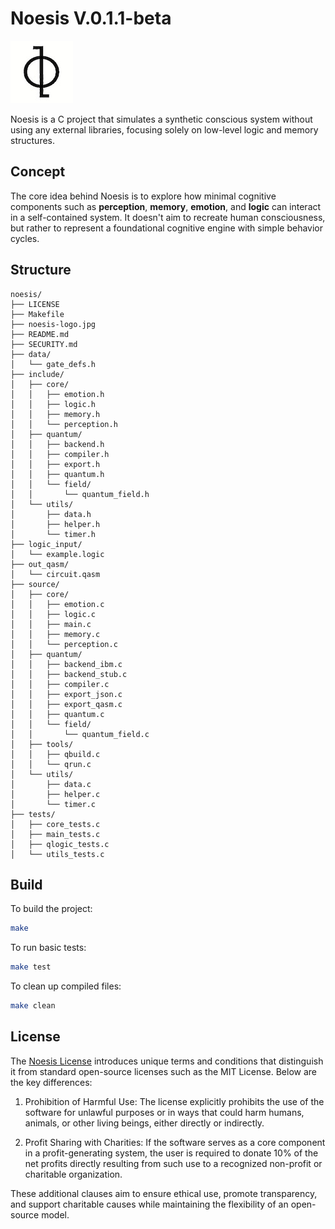 # Noesis V.0.1.1-beta

![logo](./noesis-logo.jpg)

Noesis is a C project that simulates a synthetic conscious system without using any external libraries, focusing solely on low-level logic and memory structures.

## Concept

The core idea behind Noesis is to explore how minimal cognitive components such as **perception**, **memory**, **emotion**, and **logic** can interact in a self-contained system. It doesn't aim to recreate human consciousness, but rather to represent a foundational cognitive engine with simple behavior cycles.

## Structure

```
noesis/
├── LICENSE
├── Makefile
├── noesis-logo.jpg
├── README.md
├── SECURITY.md
├── data/
│   └── gate_defs.h
├── include/
│   ├── core/
│   │   ├── emotion.h
│   │   ├── logic.h
│   │   ├── memory.h
│   │   └── perception.h
│   ├── quantum/
│   │   ├── backend.h
│   │   ├── compiler.h
│   │   ├── export.h
│   │   ├── quantum.h
│   │   └── field/
│   │       └── quantum_field.h
│   └── utils/
│       ├── data.h
│       ├── helper.h
│       └── timer.h
├── logic_input/
│   └── example.logic
├── out_qasm/
│   └── circuit.qasm
├── source/
│   ├── core/
│   │   ├── emotion.c
│   │   ├── logic.c
│   │   ├── main.c
│   │   ├── memory.c
│   │   └── perception.c
│   ├── quantum/
│   │   ├── backend_ibm.c
│   │   ├── backend_stub.c
│   │   ├── compiler.c
│   │   ├── export_json.c
│   │   ├── export_qasm.c
│   │   ├── quantum.c
│   │   └── field/
│   │       └── quantum_field.c
│   ├── tools/
│   │   ├── qbuild.c
│   │   └── qrun.c
│   └── utils/
│       ├── data.c
│       ├── helper.c
│       └── timer.c
├── tests/
│   ├── core_tests.c
│   ├── main_tests.c
│   ├── qlogic_tests.c
│   └── utils_tests.c
```

## Build

To build the project:

```bash
make
```

To run basic tests:

```bash
make test
```

To clean up compiled files:

```bash
make clean
```

## License

The [Noesis License](LICENSE) introduces unique terms and conditions that distinguish it from standard open-source licenses such as the MIT License. Below are the key differences:

1. Prohibition of Harmful Use: The license explicitly prohibits the use of the software for unlawful purposes or in ways that could harm humans, animals, or other living beings, either directly or indirectly.

2. Profit Sharing with Charities: If the software serves as a core component in a profit-generating system, the user is required to donate 10% of the net profits directly resulting from such use to a recognized non-profit or charitable organization.

These additional clauses aim to ensure ethical use, promote transparency, and support charitable causes while maintaining the flexibility of an open-source model.
